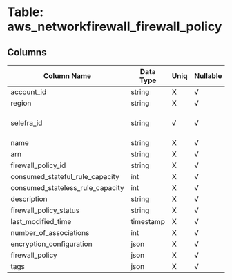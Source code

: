 # Table: aws_networkfirewall_firewall_policy

## Columns 

|  Column Name   |  Data Type  | Uniq | Nullable | Description | 
|  ----  | ----  | ----  | ----  | ---- | 
| account_id | string | X | √ |  | 
| region | string | X | √ |  | 
| selefra_id | string | √ | √ | primary keys value md5 | 
| name | string | X | √ |  | 
| arn | string | X | √ |  | 
| firewall_policy_id | string | X | √ |  | 
| consumed_stateful_rule_capacity | int | X | √ |  | 
| consumed_stateless_rule_capacity | int | X | √ |  | 
| description | string | X | √ |  | 
| firewall_policy_status | string | X | √ |  | 
| last_modified_time | timestamp | X | √ |  | 
| number_of_associations | int | X | √ |  | 
| encryption_configuration | json | X | √ |  | 
| firewall_policy | json | X | √ |  | 
| tags | json | X | √ |  | 


